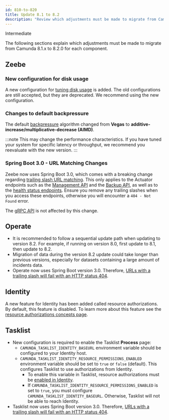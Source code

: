```yaml
---
id: 810-to-820
title: Update 8.1 to 8.2
description: "Review which adjustments must be made to migrate from Camunda 8.1.x to Camunda 8.2.0."
---
```


<span class="badge badge--primary">Intermediate</span>

The following sections explain which adjustments must be made to migrate from Camunda 8.1.x to 8.2.0 for each component.

## Zeebe

### New configuration for disk usage

A new configuration for [tuning disk usage](/self-managed/zeebe-deployment/operations/disk-space.md) is added.
The old configurations are still accepted, but they are deprecated. We recommend using the new configuration.

### Changes to default backpressure

The default [backpressure](/self-managed/zeebe-deployment/operations/backpressure.md) algorithm changed from **Vegas** to **additive-increase/multiplicative-decrease (AIMD)**.

:::note
This may change the performance characteristics. If you have tuned your system for specific latency or throughput, we recommend you reevaluate with the new version.
:::

### Spring Boot 3.0 - URL Matching Changes

Zeebe now uses Spring Boot 3.0, which comes with a breaking change regarding [trailing slash URL matching](https://github.com/spring-projects/spring-boot/wiki/Spring-Boot-3.0-Migration-Guide#spring-mvc-and-webflux-url-matching-changes).
This only applies to the Actuator endpoints such as the [Management API](/self-managed/zeebe-deployment/operations/management-api.md) and the [Backup API](/self-managed/operational-guides/backup-restore/zeebe-backup-and-restore.md), as well as to the [health status endpoints](/self-managed/zeebe-deployment/operations/health.md). Ensure you remove any trailing slashes when you access these endpoints, otherwise you will encounter a `404 - Not Found` error.

The [gRPC API](/apis-tools/grpc.md) is not affected by this change.

## Operate

- It is recommended to follow a sequential update path when updating to version 8.2. For example, if running on version 8.0, first update to 8.1, then update to 8.2.
- Migration of data during the version 8.2 update could take longer than previous versions, especially for datasets containing a large amount of incidents data.
- Operate now uses Spring Boot version 3.0. Therefore, [URLs with a trailing slash will fail with an HTTP status 404](https://github.com/spring-projects/spring-boot/wiki/Spring-Boot-3.0-Migration-Guide#spring-mvc-and-webflux-url-matching-changes).

## Identity

A new feature for Identity has been added called resource authorizations. By default, this feature is disabled. To learn more about this feature see the [resource authorizations concepts page](/self-managed/concepts/access-control/resource-authorizations.md).

## Tasklist

- New configuration is required to enable the Tasklist **Process** page:
  - `CAMUNDA_TASKLIST_IDENTITY_BASEURL` environment variable should be configured to your Identity host.
  - `CAMUNDA_TASKLIST_IDENTITY_RESOURCE_PERMISSIONS_ENABLED` environment variable should be set to `true` or `false` (default). This configures Tasklist to use authorizations from Identity.
    - To enable this variable in Tasklist, resource authorizations must be [enabled in Identity](/self-managed/concepts/access-control/resource-authorizations.md).
    - If `CAMUNDA_TASKLIST_IDENTITY_RESOURCE_PERMISSIONS_ENABLED` is set to `true`, you must configure `CAMUNDA_TASKLIST_IDENTITY_BASEURL`. Otherwise, Tasklist will not be able to reach Identity.
- Tasklist now uses Spring Boot version 3.0. Therefore, [URLs with a trailing slash will fail with an HTTP status 404](https://github.com/spring-projects/spring-boot/wiki/Spring-Boot-3.0-Migration-Guide#spring-mvc-and-webflux-url-matching-changes).
